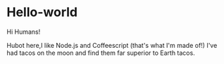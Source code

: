 # Hello-world
Hi Humans!
 
Hubot here,I like Node.js and Coffeescript (that's what I'm made of!)
I've had tacos on the moon and find them far superior to Earth tacos.
